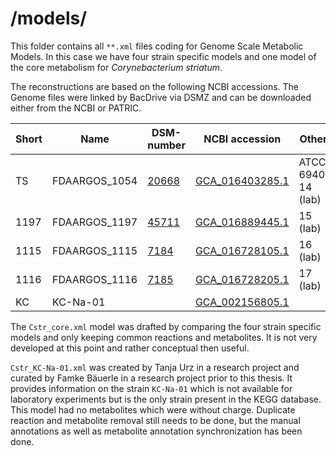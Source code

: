# /models/

This folder contains all `**.xml` files coding for Genome Scale Metabolic Models. In this case we have four strain specific models and one model of the core metabolism for *Corynebacterium striatum*. 

The reconstructions are based on the following NCBI accessions. The Genome files were linked by BacDrive via DSMZ and can be downloaded either from the NCBI or PATRIC.

**Short** | **Name** | **DSM-number** | **NCBI accession** | **Other**
--- | --- | --- | --- | ---
TS | FDAARGOS\_1054 | [20668](https://www.dsmz.de/collection/catalogue/details/culture/DSM-20668) | [GCA_016403285.1](https://www.ncbi.nlm.nih.gov/assembly/GCF_016403285.1) | ATCC 6940, 14 (lab)
1197 | FDAARGOS\_1197 | [45711](https://www.dsmz.de/collection/catalogue/details/culture/DSM-45711) | [GCA_016889445.1](https://www.ncbi.nlm.nih.gov/assembly/GCF_016889445.1) | 15 (lab)
1115 | FDAARGOS\_1115 | [7184](https://www.dsmz.de/collection/catalogue/details/culture/DSM-7184) | [GCA_016728105.1](https://www.ncbi.nlm.nih.gov/assembly/GCF_016728105.1) | 16 (lab)
1116 | FDAARGOS\_1116 | [7185](https://www.dsmz.de/collection/catalogue/details/culture/DSM-7185) | [GCA_016728205.1](https://www.ncbi.nlm.nih.gov/assembly/GCF_016728205.1) | 17 (lab)
KC | KC-Na-01 | | [GCA_002156805.1](https://www.ncbi.nlm.nih.gov/assembly/GCF_002156805.1)

The `Cstr_core.xml` model was drafted by comparing the four strain specific models and only keeping common reactions and metabolites. It is not very developed at this point and rather conceptual then useful.

`Cstr_KC-Na-01.xml` was created by Tanja Urz in a research project and curated by Famke Bäuerle in a research project prior to this thesis. It provides information on the strain `KC-Na-01` which is not available for laboratory experiments but is the only strain present in the KEGG database. This model had no metabolites which were without charge. Duplicate reaction and metabolite removal still needs to be done, but the manual annotations as well as metabolite annotation synchronization has been done.
